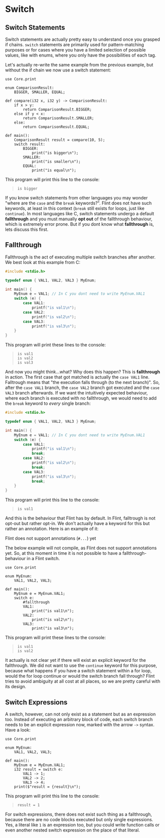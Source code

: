 # Switch

## Switch Statements

Switch statements are actually pretty easy to understand once you grasped if chains. `switch` statements are primarily used for pattern-matching purposes or for cases where you have a limited selection of possible values, like with enums, where you only have the possibilities of each tag.

Let's actually re-write the same example from the previous example, but without the if chain we now use a switch statement:

```ft
use Core.print

enum ComparisonResult:
    BIGGER, SMALLER, EQUAL;

def compare(i32 x, i32 y) -> ComparisonResult:
    if x > y:
        return ComparisonResult.BIGGER;
    else if y < x:
        return ComparisonResult.SMALLER;
    else:
        return ComparisonResult.EQUAL;

def main():
    ComparisonResult result = compare(10, 5);
    switch result:
        BIGGER:
            print("is bigger\n");
        SMALLER:
            print("is smaller\n");
        EQUAL:
            print("is equal\n");
```

This program will print this line to the console:

> ```
> is bigger
> ```

If you know switch statements from other languages you may wonder "where are the `case` and the `break` keywords?". Flint does not have such keywords, at least in this context (`break` still exists for loops, just like `continue`). In most languages like C, switch statements undergo a default **fallthrough** and you must manually **opt out** of the fallthrough behaviour, which is extremely error prone. But if you dont know what **fallthrough** is, lets discuss this first.

## Fallthrough

Fallthrough is the act of executing multiple switch branches after another. We best look at this example from C:

```c
#include <stdio.h>

typedef enum { VAL1, VAL2, VAL3 } MyEnum;

int main() {
    MyEnum e = VAL1; // In C you dont need to write MyEnum.VAL1
    switch (e) {
        case VAL1:
            printf("is val1\n");
        case VAL2:
            printf("is val2\n");
        case VAL3:
            printf("is val3\n");
    }
}
```

This program will print these lines to the console:

> ```
> is val1
> is val2
> is val3
> ```

And now you might think...what? Why does this happen? This is **fallthrough** in action. The first case that got matched is actually the `case VAL1` line. Falltrough means that "the execution falls through (to the next branch)". So, after the `case VAL1` branch, the `case VAL2` branch got executed and the `case VAL3` branch afterwards. If we want the intuitively expected behaviour, where each branch is executed with no fallthrough, we would need to add the `break` keyword to _every_ single branch:

```c
#include <stdio.h>

typedef enum { VAL1, VAL2, VAL3 } MyEnum;

int main() {
    MyEnum e = VAL1; // In C you dont need to write MyEnum.VAL1
    switch (e) {
        case VAL1:
            printf("is val1\n");
            break;
        case VAL2:
            printf("is val2\n");
            break;
        case VAL3:
            printf("is val3\n");
            break;
    }
}
```

This program will print this line to the console:

> ```
> is val1
> ```

And this is the behaviour that Flint has by default. In Flint, falltrough is not opt-out but rather opt-in. We don't actually have a keyword for this but rather an annotation. Here is an example of it:

<div class="warning">

Flint does not support annotations (`#...`) yet

The below example will not compile, as Flint does not support annotations yet. So, at this moment in time it is not possible to have a fallthrough-behaviour in a Flint switch.

</div>

```ft
use Core.print

enum MyEnum:
    VAL1, VAL2, VAL3;

def main():
    MyEnum e = MyEnum.VAL1;
    switch e:
        #fallthrough
        VAL1:
            print("is val1\n");
        VAL2:
            print("is val2\n");
        VAL3:
            print("is val3\n");
```

This program will print these lines to the console:

> ```
> is val1
> is val2
> ```

It actually is not clear yet if there will exist an explicit keyword for the fallthrough. We did not want to use the `continue` keyword for this purpose, because what happens if you have a switch statement within a for loop, would the for loop continue or would the switch branch fall through? Flint tries to avoid ambiguity at all cost at all places, so we are pretty careful with its design.

## Switch Expressions

A switch, however, can not only exist as a statement but as an expression too. Instead of executing an arbitrary block of code, each switch branch needs to be an explicit expression now, marked with the arrow `->` syntax. Have a look:

```ft
use Core.print

enum MyEnum:
    VAL1, VAL2, VAL3;

def main():
    MyEnum e = MyEnum.VAL1;
    i32 result = switch e:
        VAL1 -> 1;
        VAL2 -> 2;
        VAL3 -> 4;
    print($"result = {result}\n");
```

This program will print this line to the console:

> ```
> result = 1
> ```

For switch expressions, there does not exist such thing as a fallthrough, because there are no code blocks executed but only single expressions. Yes, a literal like `1` is an expression too, but you could write function calls or even another nested switch expression on the place of that literal.
